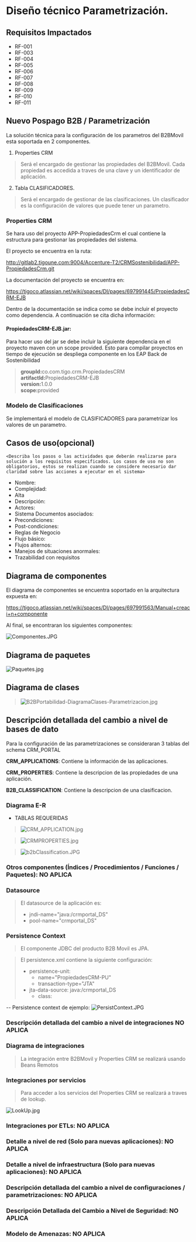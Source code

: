 # Diseño técnico Parametrización. 


## Requisitos Impactados 

* RF-001
* RF-003
* RF-004
* RF-005
* RF-006
* RF-007
* RF-008
* RF-009
* RF-010
* RF-011


## Nuevo Pospago B2B / Parametrización

La solución técnica para la configuración de los parametros del B2BMovil esta soportada en 2 componentes. 

1. Properties CRM

> Será el encargado de gestionar las propiedades del B2BMovil. Cada propiedad es accedida a traves de una clave y un identificador de aplicación. 

2. Tabla CLASIFICADORES.

> Será el encargado de gestionar de las clasificaciones. Un clasificador es la configuración de valores que puede tener un parametro. 


### Properties CRM

Se hara uso del proyecto APP-PropiedadesCrm el cual contiene la estructura para gestionar las propiedades del sistema. 

El proyecto se encuentra en la ruta: 

http://gitlab2.tigoune.com:9004/Accenture-T2/CRMSostenibilidad/APP-PropiedadesCrm.git

La documentación del proyecto se encuentra en: 

https://tigoco.atlassian.net/wiki/spaces/DI/pages/697991445/PropiedadesCRM-EJB

Dentro de la documentación se indica como se debe incluir el proyecto como dependencia. A continuación se cita dicha información: 

#### PropiedadesCRM-EJB.jar: 

Para hacer uso del jar se debe incluir la siguiente dependencia en el proyecto maven con un scope provided. Esto para compilar proyectos en tiempo de ejecución se despliega componente en los EAP Back de Sostenibilidad

> <b>groupId:</b>co.com.tigo.crm.PropiedadesCRM<br/>
<b>artifactId:</b>PropiedadesCRM-EJB<br/>
<b>version:</b>1.0.0<br/>
<b>scope:</b>provided<br/>

### Modelo de Clasificaciones 

Se implementará el modelo de CLASIFICADORES para parametrizar los valores de un parametro. 

## Casos de uso(opcional)
    
    <Describa los pasos o las actividades que deberán realizarse para solución a los requisitos especificados. Los casos de uso no son obligatorios, estos se realizan cuando se considere necesario dar claridad sobre las acciones a ejecutar en el sistema>

* Nombre:	
* Complejidad:
* Alta
* Descripción:
* Actores:
* Sistema	Documentos asociados:
* Precondiciones:
* Post-condiciones:
* Reglas de Negocio
* Flujo básico:
* Flujos alternos:
* Manejos de situaciones anormales:
* Trazabilidad con requisitos


## Diagrama de componentes

El diagrama de componentes se encuentra soportado en la arquitectura expuesta en: 

https://tigoco.atlassian.net/wiki/spaces/DI/pages/697991563/Manual+creaci+n+componente

Al final, se encontraran los siguientes componentes: 

![Componentes.JPG](Componentes.JPG)

## Diagrama de paquetes

![Paquetes.jpg](Paquetes.jpg)

## Diagrama de clases

> ![B2BPortabilidad-DiagramaClases-Parametrizacion.jpg](B2BPortabilidad-DiagramaClases-Parametrizacion.jpg)


## Descripción detallada del cambio a nivel de bases de dato

Para la configuración de las parametrizaciones se consideraran 3 tablas del schema CRM_PORTAL

<b>CRM_APPLICATIONS</b>: Contiene la información de las aplicaciones. 

<b>CRM_PROPERTIES</b>: Contiene la descripcion de las propiedades de una aplicación. 

<b>B2B_CLASSIFICATION</b>: Contiene la descripcion de una clasificacion. 


### Diagrama E-R

+ TABLAS REQUERIDAS

>![CRM_APPLICATION.jpg](CRM_APPLICATION.jpg)

>![CRMPROPERTIES.jpg](CRMPROPERTIES.jpg)

> ![b2bClassification.JPG](b2bClassification.JPG)
  

### Otros componentes (Índices / Procedimientos / Funciones / Paquetes): NO APLICA



### Datasource

> El datasource de la aplicación es: 
> + jndi-name="java:/crmportal_DS"
> + pool-name="crmportal_DS" 


### Persistence Context 

> El componente JDBC del producto B2B Movil es JPA.

> El persistence.xml contiene la siguiente configuración: 
> + persistence-unit: 
>   + name="PropiedadesCRM-PU" 
>   + transaction-type="JTA"
> + jta-data-source: java:/crmportal_DS
>   + class: 

-- Persistence context de ejemplo: 
![PersistContext.JPG](PersistContext.JPG)


### Descripción detallada del cambio a nivel de integraciones <b>NO APLICA</b>

### Diagrama de integraciones

> La integración entre B2BMovil y Properties CRM se realizará usando Beans Remotos

### Integraciones por servicios

> Para acceder a los servicios del Properties CRM se realizará a traves de lookup. 

![LookUp.jpg](LookUp.jpg)


### Integraciones por ETLs: <b>NO APLICA</b>

### Detalle a nivel de red (Solo para nuevas aplicaciones): <b>NO APLICA</b>

### Detalle a nivel de infraestructura (Solo para nuevas aplicaciones): <b>NO APLICA</b>

### Descripción detallada del cambio a nivel de configuraciones / parametrizaciones: <b>NO APLICA</b>

### Descripción Detallada del Cambio a Nivel de Seguridad: <b>NO APLICA</b>

### Modelo de Amenazas: <b>NO APLICA</b>
   
